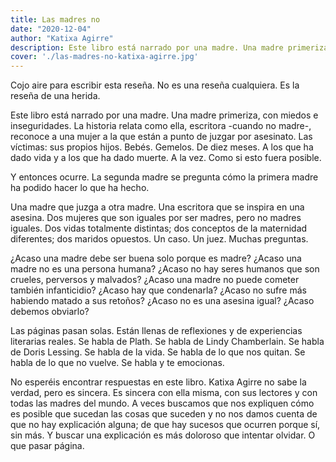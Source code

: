 ```yaml
---
title: Las madres no
date: "2020-12-04"
author: "Katixa Agirre"
description: Este libro está narrado por una madre. Una madre primeriza, con miedos e inseguridades. La historia relata como ella, escritora -cuando no madre-, reconoce a una mujer a la que están a punto de juzgar por asesinato.
cover: './las-madres-no-katixa-agirre.jpg'
---
```


Cojo aire para escribir esta reseña.
No es una reseña cualquiera.
Es la reseña de una herida.

Este libro está narrado por una madre. Una madre primeriza, con miedos e inseguridades. La historia relata como ella, escritora -cuando no madre-, reconoce a una mujer a la que están a punto de juzgar por asesinato. Las víctimas: sus propios hijos. Bebés. Gemelos. De diez meses. A los que ha dado vida y a los que ha dado muerte. A la vez. Como si esto fuera posible.

Y entonces ocurre. La segunda madre se pregunta cómo la primera madre ha podido hacer lo que ha hecho.

Una madre que juzga a otra madre. Una escritora que se inspira en una asesina. Dos mujeres que son iguales por ser madres, pero no madres iguales. Dos vidas totalmente distintas; dos conceptos de la maternidad diferentes; dos maridos opuestos. Un caso. Un juez. Muchas preguntas.

¿Acaso una madre debe ser buena solo porque es madre? ¿Acaso una madre no es una persona humana? ¿Acaso no hay seres humanos que son crueles, perversos y malvados? ¿Acaso una madre no puede cometer también infanticidio? ¿Acaso hay que condenarla? ¿Acaso no sufre más habiendo matado a sus retoños? ¿Acaso no es una asesina igual? ¿Acaso debemos obviarlo?

Las páginas pasan solas. Están llenas de reflexiones y de experiencias literarias reales. Se habla de Plath. Se habla de Lindy Chamberlain. Se habla de Doris Lessing. Se habla de la vida. Se habla de lo que nos quitan. Se habla de lo que no vuelve.
Se habla y te emocionas.

No esperéis encontrar respuestas en este libro. Katixa Agirre no sabe la verdad, pero es sincera. Es sincera con ella misma, con sus lectores y con todas las madres del mundo.
A veces buscamos que nos expliquen cómo es posible que sucedan las cosas que suceden y no nos damos cuenta de que no hay explicación alguna; de que hay sucesos que ocurren porque sí, sin más. Y buscar una explicación es más doloroso que intentar olvidar. O que pasar página.